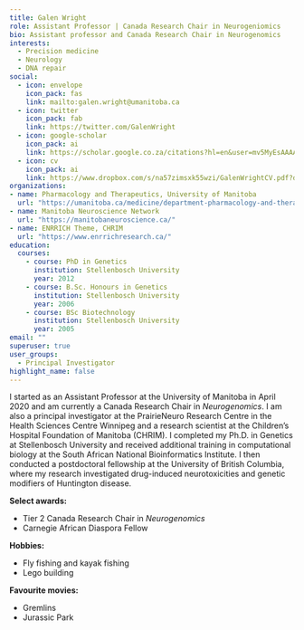 ```yaml
---
title: Galen Wright
role: Assistant Professor | Canada Research Chair in Neurogeniomics
bio: Assistant professor and Canada Research Chair in Neurogenomics
interests:
  - Precision medicine
  - Neurology
  - DNA repair
social:
  - icon: envelope
    icon_pack: fas
    link: mailto:galen.wright@umanitoba.ca
  - icon: twitter
    icon_pack: fab
    link: https://twitter.com/GalenWright
  - icon: google-scholar
    icon_pack: ai
    link: https://scholar.google.co.za/citations?hl=en&user=mv5MyEsAAAAJ&view_op=list_works&sortby=pubdate
  - icon: cv
    icon_pack: ai
    link: https://www.dropbox.com/s/na57zimsxk55wzi/GalenWrightCV.pdf?dl=0
organizations:
- name: Pharmacology and Therapeutics, University of Manitoba
  url: "https://umanitoba.ca/medicine/department-pharmacology-and-therapeutics"
- name: Manitoba Neuroscience Network
  url: "https://manitobaneuroscience.ca/"
- name: ENRRICH Theme, CHRIM
  url: "https://www.enrrichresearch.ca/"
education:
  courses:
    - course: PhD in Genetics
      institution: Stellenbosch University
      year: 2012
    - course: B.Sc. Honours in Genetics
      institution: Stellenbosch University
      year: 2006
    - course: BSc Biotechnology
      institution: Stellenbosch University
      year: 2005
email: ""
superuser: true
user_groups:
  - Principal Investigator
highlight_name: false
---
```


I started as an Assistant Professor at the University of Manitoba in April 2020 and am currently a Canada Research Chair in *Neurogenomics*. I am also a principal investigator at the PrairieNeuro Research Centre in the Health Sciences Centre Winnipeg and a research scientist at the Children’s Hospital Foundation of Manitoba (CHRIM). I completed my Ph.D. in Genetics at Stellenbosch University and received additional training in computational biology at the South African National Bioinformatics Institute. I then conducted a postdoctoral fellowship at the University of British Columbia, where my research investigated drug-induced neurotoxicities and genetic modifiers of Huntington disease.

**Select awards:**
- Tier 2 Canada Research Chair in *Neurogenomics*
- Carnegie African Diaspora Fellow

**Hobbies:**
- Fly fishing and kayak fishing
- Lego building

**Favourite movies:** 
- Gremlins
- Jurassic Park 
